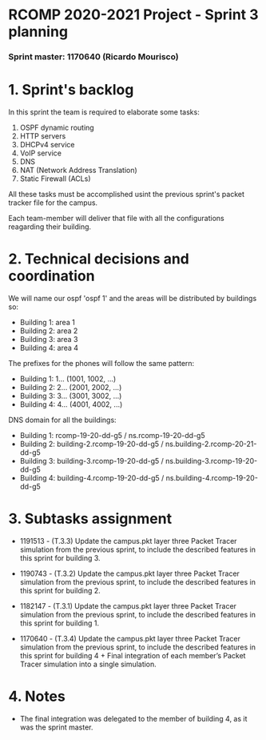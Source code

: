 RCOMP 2020-2021 Project - Sprint 3 planning
===========================================
### Sprint master: 1170640 (Ricardo Mourisco) ###

# 1. Sprint's backlog #

In this sprint the team is required to elaborate some tasks:
1. OSPF dynamic routing
2. HTTP servers
3. DHCPv4 service
4. VoIP service
5. DNS
6. NAT (Network Address Translation)
7. Static Firewall (ACLs)

All these tasks must be accomplished usint the previous sprint's packet tracker file for the campus.

Each team-member will deliver that file with all the configurations reagarding their building.

# 2. Technical decisions and coordination #

We will name our ospf 'ospf 1' and the areas will be distributed by buildings so:
- Building 1: area 1
- Building 2: area 2
- Building 3: area 3
- Building 4: area 4

The prefixes for the phones will follow the same pattern:
- Building 1: 1... (1001, 1002, ...)
- Building 2: 2... (2001, 2002, ...)
- Building 3: 3... (3001, 3002, ...)
- Building 4: 4... (4001, 4002, ...)

DNS domain for all the buildings:
- Building 1: rcomp-19-20-dd-g5 / ns.rcomp-19-20-dd-g5
- Building 2: building-2.rcomp-19-20-dd-g5 / ns.building-2.rcomp-20-21-dd-g5
- Building 3: building-3.rcomp-19-20-dd-g5 / ns.building-3.rcomp-19-20-dd-g5
- Building 4: building-4.rcomp-19-20-dd-g5 / ns.building-4.rcomp-19-20-dd-g5

# 3. Subtasks assignment #

  * 1191513 - (T.3.3) Update the campus.pkt layer three Packet Tracer simulation from the
previous sprint, to include the described features in this sprint for building 3.

  * 1190743 - (T.3.2) Update the campus.pkt layer three Packet Tracer simulation from the
previous sprint, to include the described features in this sprint for building 2.

  * 1182147 - (T.3.1) Update the campus.pkt layer three Packet Tracer simulation from the previous sprint, to include the described features in this sprint for building 1.

  * 1170640 - (T.3.4) Update the campus.pkt layer three Packet Tracer simulation from the
previous sprint, to include the described features in this sprint for building 4 + Final integration of each member’s Packet Tracer simulation into a single simulation.

# 4. Notes #

- The final integration was delegated to the member of building 4, as it was the sprint master.
